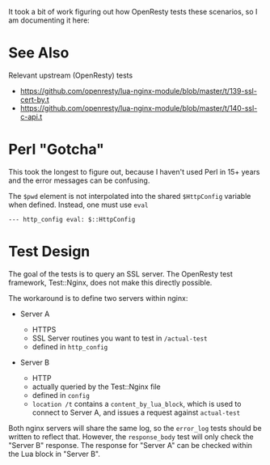 It took a bit of work figuring out how OpenResty tests these scenarios, so I am
documenting it here:

# See Also

Relevant upstream (OpenResty) tests

* https://github.com/openresty/lua-nginx-module/blob/master/t/139-ssl-cert-by.t
* https://github.com/openresty/lua-nginx-module/blob/master/t/140-ssl-c-api.t

# Perl "Gotcha"

This took the longest to figure out, because I haven't used Perl in 15+ years
and the error messages can be confusing.

The `$pwd` element is not interpolated into the shared `$HttpConfig` variable
when defined.  Instead, one must use `eval`

    --- http_config eval: $::HttpConfig

# Test Design

The goal of the tests is to query an SSL server. The OpenResty test framework,
Test::Nginx, does not make this directly possible.

The workaround is to define two servers within nginx:

* Server A 
  * HTTPS
  * SSL Server routines you want to test in `/actual-test`
  * defined in `http_config`

* Server B
  * HTTP
  * actually queried by the Test::Nginx file
  * defined in `config`
  * `location /t` contains a `content_by_lua_block`, which is used to connect
    to Server A, and issues a request against `actual-test`

Both nginx servers will share the same log, so the `error_log` tests should be
written to reflect that.  However, the `response_body` test will only check the
"Server B" response.  The response for "Server A" can be checked within the Lua
block in "Server B".
